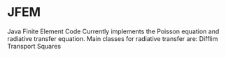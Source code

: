 # JFEM
Java Finite Element Code
Currently implements the Poisson equation and radiative transfer equation.
Main classes for radiative transfer are:
Difflim
Transport
Squares
